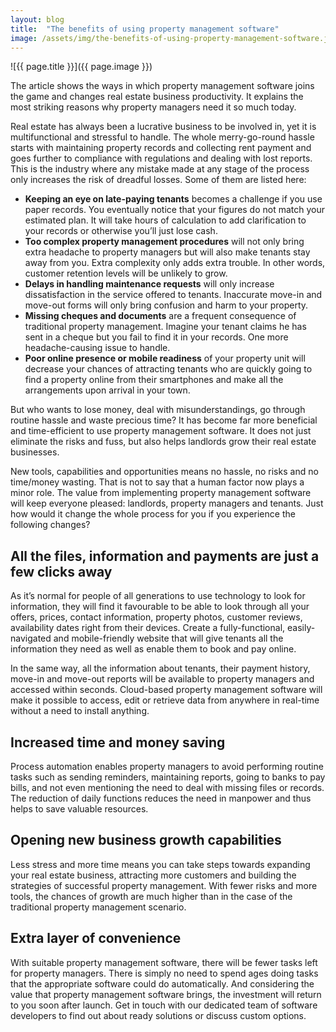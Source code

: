 ```yaml
---
layout: blog
title:  "The benefits of using property management software"
image: /assets/img/the-benefits-of-using-property-management-software.jpg
---
```


![{{ page.title }}]({{ page.image }})
 
The article shows the ways in which property management software joins the game and changes real estate business productivity. It explains the most striking reasons why property managers need it so much today.

Real estate has always been a lucrative business to be involved in, yet it is multifunctional and stressful to handle. The whole merry-go-round hassle starts with maintaining property records and collecting rent payment and goes further to compliance with regulations and dealing with lost reports. This is the industry where any mistake made at any stage of the process only increases the risk of dreadful losses. Some of them are listed here:

- **Keeping an eye on late-paying tenants** becomes a challenge if you use paper records. You eventually notice that your figures do not match your estimated plan. It will take hours of calculation to add clarification to your records or otherwise you’ll just lose cash.
- **Too complex property management procedures** will not only bring extra headache to property managers but will also make tenants stay away from you. Extra complexity only adds extra trouble. In other words, customer retention levels will be unlikely to grow.
- **Delays in handling maintenance requests** will only increase dissatisfaction in the service offered to tenants. Inaccurate move-in and move-out forms will only bring confusion and harm to your property.
- **Missing cheques and documents** are a frequent consequence of traditional property management. Imagine your tenant claims he has sent in a cheque but you fail to find it in your records. One more headache-causing issue to handle.
- **Poor online presence or mobile readiness** of your property unit will decrease your chances of attracting tenants who are quickly going to find a property online from their smartphones and make all the arrangements upon arrival in your town.

But who wants to lose money, deal with misunderstandings, go through routine hassle and waste precious time? It has become far more beneficial and time-efficient to use property management software. It does not just eliminate the risks and fuss, but also helps landlords grow their real estate businesses.

New tools, capabilities and opportunities means no hassle, no risks and no time/money wasting. That is not to say that a human factor now plays a minor role.   The value from implementing property management software will keep everyone pleased: landlords, property managers and tenants. Just how would it change the whole process for you if you experience the following changes?
 

## All the files, information and payments are just a few clicks away
As it’s normal for people of all generations to use technology to look for information, they will find it favourable to be able to look through all your offers, prices, contact information, property photos, customer reviews, availability dates right from their devices. Create a fully-functional, easily-navigated and mobile-friendly website that will give tenants all the information they need as well as enable them to book and pay online.

In the same way, all the information about tenants, their payment history, move-in and move-out reports will be available to property managers and accessed within seconds. Cloud-based property management software will make it possible to access, edit or retrieve data from anywhere in real-time without a need to install anything.
 
## Increased time and money saving
Process automation enables property managers to avoid performing routine tasks such as sending reminders, maintaining reports, going to banks to pay bills, and not even mentioning the need to deal with missing files or records. The reduction of daily functions reduces the need in manpower and thus helps to save valuable resources.
 
## Opening new business growth capabilities 
Less stress and more time means you can take steps towards expanding your real estate business, attracting more customers and building the strategies of successful property management. With fewer risks and more tools, the chances of growth are much higher than in the case of the traditional property management scenario.
 
## Extra layer of convenience
With suitable property management software, there will be fewer tasks left for property managers. There is simply no need to spend ages doing tasks that the appropriate software could do automatically. And considering the value that property management software brings, the investment will return to you soon after launch. Get in touch with our dedicated team of software developers to find out about ready solutions or discuss custom options.

